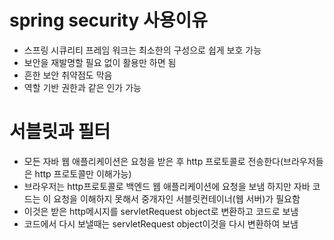 # spring security 사용이유
- 스프링 시큐리티 프레임 워크는 최소한의 구성으로 쉽게 보호 가능
- 보안을 재발명할 필요 없이 활용만 하면 됨
- 흔한 보안 취약점도 막음
- 역할 기반 권한과 같은 인가 가능
# 서블릿과 필터
- 모든 자바 웹 애플리케이션은 요청을 받은 후 http 프로토콜로 전송한다(브라우저들은 http 프로토콜만 이해가능)
- 브라우저는 http프로토콜로 백엔드 웹 애플리케이션에 요청을 보냄
하지만 자바 코드는 이 요청을 이해하지 못해서 중개자인 서블릿컨테이너(웹 서버)가 필요함
- 이것은 받은 http메시지를 servletRequest object로 변환하고 코드로 보냄
- 코드에서 다시 보낼때는 servletRequest object이것을 다시 변환하여 보냄
